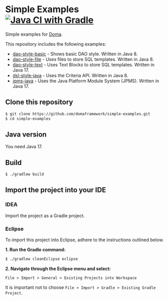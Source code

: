 Simple Examples [![Java CI with Gradle](https://github.com/domaframework/simple-examples/workflows/Java%20CI%20with%20Gradle/badge.svg)](https://github.com/domaframework/simple-examples/actions?query=workflow%3A%22Java+CI+with+Gradle%22)
========================================

Simple examples for [Doma](https://github.com/domaframework/doma).

This repository includes the following examples:

* [dao-style-basic](dao-style-basic) - Shows basic DAO style. Written in Java 8.
* [dao-style-file](dao-style-file) - Uses files to store SQL templates. Written in Java 8.
* [dao-style-text](dao-style-text) - Uses Text Blocks to store SQL templates. Written in Java 17.
* [dsl-style-java](dsl-style-java) - Uses the Criteria API. Written in Java 8.
* [jpms-java](jpms-java) - Uses the Java Platform Module System (JPMS). Written in Java 17.

Clone this repository
---------------------

```bash
$ git clone https://github.com/domaframework/simple-examples.git
$ cd simple-examples
```

Java version
------------

You need Java 17.

Build
-----

```bash
$ ./gradlew build
```

Import the project into your IDE
--------------------------------

### IDEA

Import the project as a Gradle project.

### Eclipse

To import this project into Eclipse, adhere to the instructions outlined below.

**1. Run the Gradle command:**

```sh
$ ./gradlew cleanEclipse eclipse
```

**2. Navigate through the Eclipse menu and select:**

```
File > Import > General > Existing Projects into Workspace
```

It is important not to choose `File > Import > Gradle > Existing Gradle Project`.
